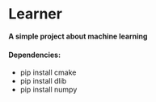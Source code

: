 # Learner
**A simple project about machine learning**

#### Dependencies: 
* pip install cmake
* pip install dlib
* pip install numpy
